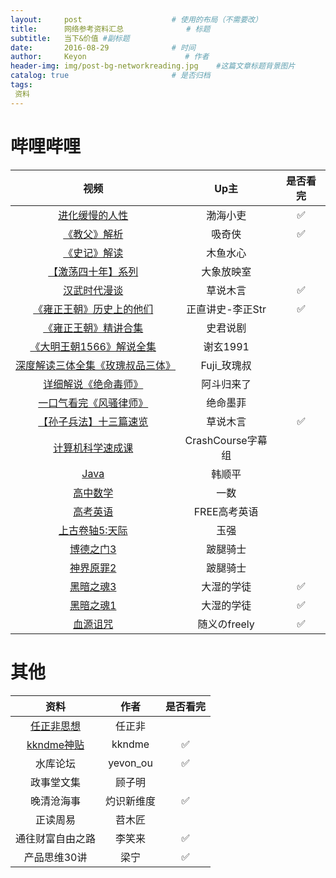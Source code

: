```yaml
---
layout:     post                    # 使用的布局（不需要改）
title:      网络参考资料汇总              # 标题 
subtitle:   当下&价值 #副标题
date:       2016-08-29              # 时间
author:     Keyon                      # 作者
header-img: img/post-bg-networkreading.jpg    #这篇文章标题背景图片
catalog: true                       # 是否归档
tags:
 资料
---
```


# 哔哩哔哩

| 视频 | Up主 | 是否看完 |
| :----: | :----: | :----: |
| [进化缓慢的人性](https://www.bilibili.com/video/BV1ke4y1h7VJ/) | 渤海小吏 | ✅ |
| [《教父》解析](https://www.bilibili.com/video/BV14u41127Tv/) | 吸奇侠 | ✅ |
| [《史记》解读](https://www.bilibili.com/video/BV1cM41197ui/) | 木鱼水心 |  |
| [【激荡四十年】系列](https://www.bilibili.com/video/BV1AK4y147uB/) | 大象放映室 |  |
| [汉武时代漫谈](https://www.bilibili.com/video/BV12K4y1e7ZU/) | 草说木言 | ✅ |
| [《雍正王朝》历史上的他们](https://www.bilibili.com/video/BV1gq4y1N73Y/) | 正直讲史-李正Str | ✅ |
| [《雍正王朝》精讲合集](https://www.bilibili.com/video/BV1Hy4y1J7xH/) | 史君说剧 |  |
| [《大明王朝1566》解说全集](https://www.bilibili.com/video/BV1t94y1J7wB/) | 谢玄1991 |  |
| [深度解读三体全集《玫瑰叔品三体》](https://www.bilibili.com/video/BV1D54y1X765/) | Fuji_玫瑰叔 |  |
| [详细解说《绝命毒师》](https://www.bilibili.com/video/BV1b44y1g7UD/) | 阿斗归来了 |  |
| [一口气看完《风骚律师》](https://www.bilibili.com/video/BV1Ue4y1o7WU/) | 绝命墨菲 |  |
| [【孙子兵法】十三篇速览](https://www.bilibili.com/video/BV1C5411T7FD/) | 草说木言 | ✅ |
| [计算机科学速成课](https://www.bilibili.com/video/BV1EW411u7th/) | CrashCourse字幕组 |  |
| [Java](https://www.bilibili.com/video/BV1fh411y7R8/) | 韩顺平 |  |
| [高中数学](https://www.bilibili.com/video/BV147411K7xu/) | 一数 |  |
| [高考英语](https://www.bilibili.com/video/BV1MY4y1P7Jj/) | FREE高考英语 |  |
| [上古卷轴5:天际](https://www.bilibili.com/video/BV1N4411n7yc/) | 玉强 |  |
| [博德之门3](https://www.bilibili.com/video/BV1cN411h7z7/) | 跛腿骑士 |  |
| [神界原罪2](https://www.bilibili.com/video/BV14E411N7Dq/) | 跛腿骑士 |  |
| [黑暗之魂3](https://www.bilibili.com/video/BV1Ct411p79i/) | 大湿的学徒 | ✅ |
| [黑暗之魂1](https://www.bilibili.com/video/BV1KW411w7LX/) | 大湿的学徒 | ✅ |
| [血源诅咒](https://www.bilibili.com/video/BV1d7411P7oC/) | 随义のfreely | ✅ |

# 其他

| 资料 | 作者 | 是否看完 |
| :----: | :----: | :----: |
| [任正非思想](https://github.com/ttpianobirds/RenZhengfei) | 任正非 |  |
| [kkndme神贴](https://github.com/shengcaishizhan/kkndme_tianya) | kkndme | ✅ |
| 水库论坛 | yevon_ou | ✅ |
| 政事堂文集 | 顾子明 |  |
| 晚清沧海事 | 灼识新维度 | ✅ |
| 正读周易 | 苕木匠 |  |
| 通往财富自由之路 | 李笑来 | ✅ |
| 产品思维30讲 | 梁宁 | ✅ |